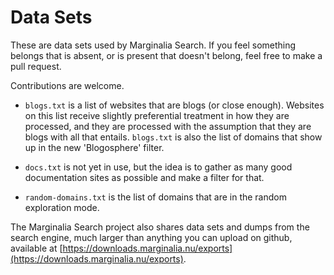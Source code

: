 # Data Sets

These are data sets used by Marginalia Search.  If you feel something belongs that is absent, or is present that doesn't belong, feel free to make a pull request. 

Contributions are welcome.

* `blogs.txt` is a list of websites that are blogs (or close enough).  Websites on this list receive slightly preferential treatment in how they are processed, and they are processed with the assumption that they are blogs with all that entails.  `blogs.txt` is also the list of domains that show up in the new 'Blogosphere' filter.

* `docs.txt` is not yet in use, but the idea is to gather as many good documentation sites as possible and make a filter for that.

* `random-domains.txt` is the list of domains that are in the random exploration mode.

The Marginalia Search project also shares data sets and dumps from the search engine, much larger than anything you can upload on github, available at [https://downloads.marginalia.nu/exports](https://downloads.marginalia.nu/exports).
